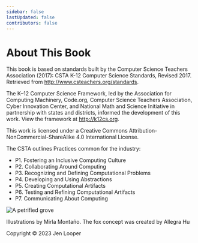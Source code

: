 ```yaml
---
sidebar: false
lastUpdated: false
contributors: false
---
```

<main class="home">
    <h1 class="page-inner-title">About This Book</h1>
        <div class="features">
          <div class="feature">
             <p>This book is based on standards built by the Computer Science Teachers Association (2017): CSTA K-12 Computer Science Standards, Revised 2017. Retrieved from <a href="http://www.csteachers.org/standards">http://www.csteachers.org/standards</a>.</p>
            <p>The K–12 Computer Science Framework, led by the Association for Computing Machinery, Code.org, Computer Science Teachers Association, Cyber Innovation Center, and National Math and Science Initiative in partnership with states and districts, informed the development of this work. View the framework at <a href="http://k12cs.org">http://k12cs.org</a>.</p>
            <p>This work is licensed under a Creative Commons Attribution-NonCommercial-ShareAlike 4.0 International License.</p>
            <p>The CSTA outlines Practices common for the industry:</p>
            <ul>
            <li>P1. Fostering an Inclusive Computing Culture</li>
            <li>P2. Collaborating Around Computing</li>
            <li>P3. Recognizing and Defining Computational Problems</li>
            <li>P4. Developing and Using Abstractions</li>
            <li>P5. Creating Computational Artifacts</li>
            <li>P6. Testing and Refining Computational Artifacts</li> 
            <li>P7. Communicating About Computing</li>
            </ul> 
          </div>
          <div class="feature hero">
            <img class="" alt="A petrified grove" :src="$withBase('./assets/art/forest.png')"/>
          </div>
        </div>
        <p>Illustrations by Mirla Montaño. The fox concept was created by Allegra Hu</p>
      </main>
            <div class="footer content-footer">Copyright © 2023 Jen Looper </div> 
